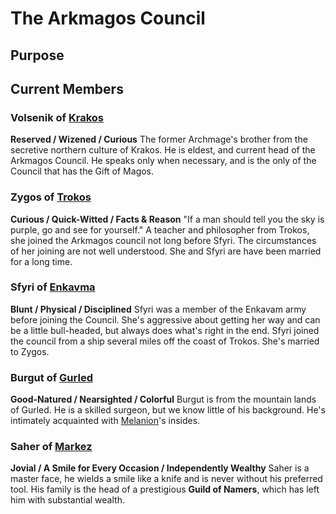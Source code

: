 # The Arkmagos Council
## Purpose
## Current Members
### Volsenik of [Krakos](../WorldNotes.md#Krakos)
**Reserved / Wizened / Curious**
The former Archmage's brother from the secretive northern culture of Krakos.  He is eldest, and current head of the Arkmagos Council.  He speaks only when necessary, and is the only of the Council that has the Gift of Magos.
### Zygos of [Trokos](../WorldNotes.md#Trokos)
**Curious / Quick-Witted / Facts & Reason**
"If a man should tell you the sky is purple, go and see for yourself."
A teacher and philosopher from Trokos, she joined the Arkmagos council not long before Sfyri.  The circumstances of her joining are not well understood.  She and Sfyri are have been married for a long time.

### Sfyri of [Enkavma](../WorldNotes.md#Enkavma)
**Blunt / Physical / Disciplined**
Sfyri was a member of the Enkavam army before joining the Council.  She's aggressive about getting her way and can be a little bull-headed, but always does what's right in the end.  Sfyri joined the council from a ship several miles off the coast of Trokos.  She's married to Zygos.

### Burgut of [Gurled](../WorldNotes.md#Gurled)
**Good-Natured / Nearsighted / Colorful**
Burgut is from the mountain lands of Gurled.  He is a skilled surgeon, but we know little of his background.  He's intimately acquainted with [Melanion](../Melanion.md)'s insides.

### Saher of [Markez](../WorldNotes.md#Markez)
**Jovial / A Smile for Every Occasion / Independently Wealthy**
Saher is a master face, he wields a smile like a knife and is never without his preferred tool.  His family is the head of a prestigious **Guild of Namers**, which has left him with substantial wealth.